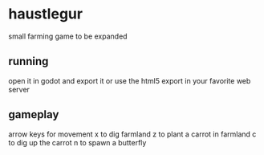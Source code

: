 # haustlegur
small farming game
to be expanded

## running
open it in godot and export it or use the html5 export in your favorite web server

## gameplay
arrow keys for movement
x to dig farmland
z to plant a carrot in farmland
c to dig up the carrot
n to spawn a butterfly
